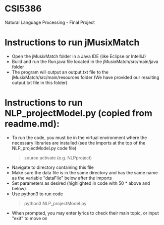 # CSI5386
Natural Language Processing - Final Project

# Instructions to run jMusixMatch
- Open the jMusixMatch folder in a Java IDE (like Eclipse or IntelliJ)
- Build and run the Run.java file located in the jMusixMatch/src/main/java folder
- The program will output an output.txt file to the jMusixMatch/src/main/resources folder (We have provided our resulting output.txt file in this folder)

# Instructions to run NLP_projectModel.py (copied from readme.md):
 - To run the code, you must be in the virtual environment where the necessary libraries are installed (see the imports at the top of the NLP_projectModel.py code file)
    > source activate <virtual env name> (e.g. NLPproject)
 - Navigate to directory containing this file
 - Make sure the data file is in the same directory and has the same name as the variable "dataFile" below after the imports
 - Set parameters as desired (highlighted in code with 50 * above and below)
 - Use python3 to run code
     > python3 NLP_projectModel.py
 - When prompted, you may enter lyrics to check their main topic, or input "exit" to move on
